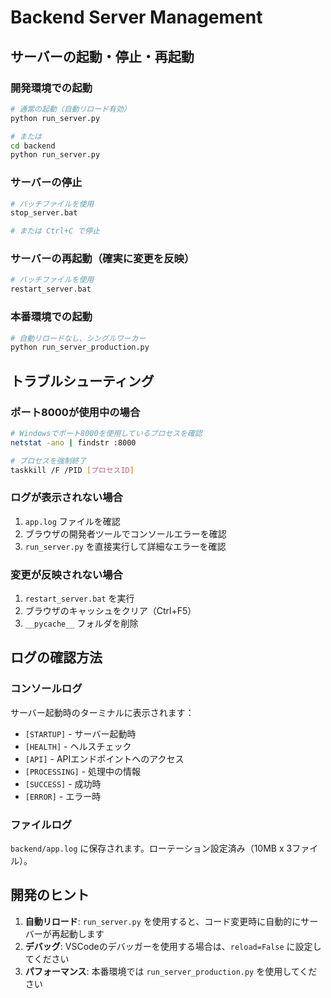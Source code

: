 # Backend Server Management

## サーバーの起動・停止・再起動

### 開発環境での起動
```bash
# 通常の起動（自動リロード有効）
python run_server.py

# または
cd backend
python run_server.py
```

### サーバーの停止
```bash
# バッチファイルを使用
stop_server.bat

# または Ctrl+C で停止
```

### サーバーの再起動（確実に変更を反映）
```bash
# バッチファイルを使用
restart_server.bat
```

### 本番環境での起動
```bash
# 自動リロードなし、シングルワーカー
python run_server_production.py
```

## トラブルシューティング

### ポート8000が使用中の場合
```bash
# Windowsでポート8000を使用しているプロセスを確認
netstat -ano | findstr :8000

# プロセスを強制終了
taskkill /F /PID [プロセスID]
```

### ログが表示されない場合
1. `app.log` ファイルを確認
2. ブラウザの開発者ツールでコンソールエラーを確認
3. `run_server.py` を直接実行して詳細なエラーを確認

### 変更が反映されない場合
1. `restart_server.bat` を実行
2. ブラウザのキャッシュをクリア（Ctrl+F5）
3. `__pycache__` フォルダを削除

## ログの確認方法

### コンソールログ
サーバー起動時のターミナルに表示されます：
- `[STARTUP]` - サーバー起動時
- `[HEALTH]` - ヘルスチェック
- `[API]` - APIエンドポイントへのアクセス
- `[PROCESSING]` - 処理中の情報
- `[SUCCESS]` - 成功時
- `[ERROR]` - エラー時

### ファイルログ
`backend/app.log` に保存されます。ローテーション設定済み（10MB x 3ファイル）。

## 開発のヒント

1. **自動リロード**: `run_server.py` を使用すると、コード変更時に自動的にサーバーが再起動します
2. **デバッグ**: VSCodeのデバッガーを使用する場合は、`reload=False` に設定してください
3. **パフォーマンス**: 本番環境では `run_server_production.py` を使用してください
